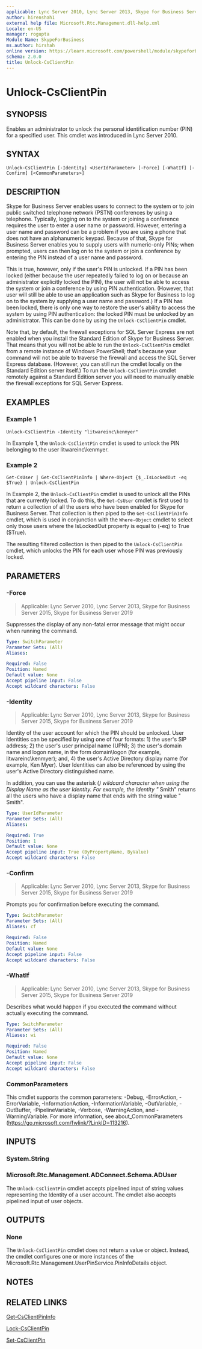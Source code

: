 ```yaml
---
applicable: Lync Server 2010, Lync Server 2013, Skype for Business Server 2015, Skype for Business Server 2019
author: hirenshah1
external help file: Microsoft.Rtc.Management.dll-help.xml
Locale: en-US
manager: rogupta
Module Name: SkypeForBusiness
ms.author: hirshah
online version: https://learn.microsoft.com/powershell/module/skypeforbusiness/unlock-csclientpin
schema: 2.0.0
title: Unlock-CsClientPin
---
```


# Unlock-CsClientPin

## SYNOPSIS
Enables an administrator to unlock the personal identification number (PIN) for a specified user.
This cmdlet was introduced in Lync Server 2010.


## SYNTAX

```
Unlock-CsClientPin [-Identity] <UserIdParameter> [-Force] [-WhatIf] [-Confirm] [<CommonParameters>]
```

## DESCRIPTION
Skype for Business Server enables users to connect to the system or to join public switched telephone network (PSTN) conferences by using a telephone.
Typically, logging on to the system or joining a conference requires the user to enter a user name or password.
However, entering a user name and password can be a problem if you are using a phone that does not have an alphanumeric keypad.
Because of that, Skype for Business Server enables you to supply users with numeric-only PINs; when prompted, users can then log on to the system or join a conference by entering the PIN instead of a user name and password.

This is true, however, only if the user's PIN is unlocked.
If a PIN has been locked (either because the user repeatedly failed to log on or because an administrator explicitly locked the PIN), the user will not be able to access the system or join a conference by using PIN authentication.
(However, that user will still be able to use an application such as Skype for Business to log on to the system by supplying a user name and password.) If a PIN has been locked, there is only one way to restore the user's ability to access the system by using PIN authentication: the locked PIN must be unlocked by an administrator.
This can be done by using the `Unlock-CsClientPin` cmdlet.

Note that, by default, the firewall exceptions for SQL Server Express are not enabled when you install the Standard Edition of Skype for Business Server.
That means that you will not be able to run the `Unlock-CsClientPin` cmdlet from a remote instance of Windows PowerShell; that's because your command will not be able to traverse the firewall and access the SQL Server Express database.
(However, you can still run the cmdlet locally on the Standard Edition server itself.) To run the `Unlock-CsClientPin` cmdlet remotely against a Standard Edition server you will need to manually enable the firewall exceptions for SQL Server Express.


## EXAMPLES

### Example 1
```
Unlock-CsClientPin -Identity "litwareinc\kenmyer"
```

In Example 1, the `Unlock-CsClientPin` cmdlet is used to unlock the PIN belonging to the user litwareinc\kenmyer.


### Example 2
```
Get-CsUser | Get-CsClientPinInfo | Where-Object {$_.IsLockedOut -eq $True} | Unlock-CsClientPin
```

In Example 2, the `Unlock-CsClientPin` cmdlet is used to unlock all the PINs that are currently locked.
To do this, the `Get-CsUser` cmdlet is first used to return a collection of all the users who have been enabled for Skype for Business Server.
That collection is then piped to the `Get-CsClientPinInfo` cmdlet, which is used in conjunction with the `Where-Object` cmdlet to select only those users where the IsLockedOut property is equal to (-eq) to True ($True).

The resulting filtered collection is then piped to the `Unlock-CsClientPin` cmdlet, which unlocks the PIN for each user whose PIN was previously locked.


## PARAMETERS

### -Force

> Applicable: Lync Server 2010, Lync Server 2013, Skype for Business Server 2015, Skype for Business Server 2019

Suppresses the display of any non-fatal error message that might occur when running the command.

```yaml
Type: SwitchParameter
Parameter Sets: (All)
Aliases:

Required: False
Position: Named
Default value: None
Accept pipeline input: False
Accept wildcard characters: False
```

### -Identity

> Applicable: Lync Server 2010, Lync Server 2013, Skype for Business Server 2015, Skype for Business Server 2019

Identity of the user account for which the PIN should be unlocked.
User Identities can be specified by using one of four formats: 1) the user's SIP address; 2) the user's user principal name (UPN); 3) the user's domain name and logon name, in the form domain\logon (for example, litwareinc\kenmyer); and, 4) the user's Active Directory display name (for example, Ken Myer).
User Identities can also be referenced by using the user's Active Directory distinguished name.

In addition, you can use the asterisk (*) wildcard character when using the Display Name as the user Identity.
For example, the Identity "* Smith" returns all the users who have a display name that ends with the string value " Smith".

```yaml
Type: UserIdParameter
Parameter Sets: (All)
Aliases:

Required: True
Position: 1
Default value: None
Accept pipeline input: True (ByPropertyName, ByValue)
Accept wildcard characters: False
```

### -Confirm

> Applicable: Lync Server 2010, Lync Server 2013, Skype for Business Server 2015, Skype for Business Server 2019

Prompts you for confirmation before executing the command.

```yaml
Type: SwitchParameter
Parameter Sets: (All)
Aliases: cf

Required: False
Position: Named
Default value: None
Accept pipeline input: False
Accept wildcard characters: False
```

### -WhatIf

> Applicable: Lync Server 2010, Lync Server 2013, Skype for Business Server 2015, Skype for Business Server 2019

Describes what would happen if you executed the command without actually executing the command.

```yaml
Type: SwitchParameter
Parameter Sets: (All)
Aliases: wi

Required: False
Position: Named
Default value: None
Accept pipeline input: False
Accept wildcard characters: False
```

### CommonParameters
This cmdlet supports the common parameters: -Debug, -ErrorAction, -ErrorVariable, -InformationAction, -InformationVariable, -OutVariable, -OutBuffer, -PipelineVariable, -Verbose, -WarningAction, and -WarningVariable. For more information, see about_CommonParameters (https://go.microsoft.com/fwlink/?LinkID=113216).

## INPUTS

### System.String
### Microsoft.Rtc.Management.ADConnect.Schema.ADUser
The `Unlock-CsClientPin` cmdlet accepts pipelined input of string values representing the Identity of a user account.
The cmdlet also accepts pipelined input of user objects.

## OUTPUTS

### None
The `Unlock-CsClientPin` cmdlet does not return a value or object.
Instead, the cmdlet configures one or more instances of the Microsoft.Rtc.Management.UserPinService.PinInfoDetails object.

## NOTES

## RELATED LINKS

[Get-CsClientPinInfo](Get-CsClientPinInfo.md)

[Lock-CsClientPin](Lock-CsClientPin.md)

[Set-CsClientPin](Set-CsClientPin.md)

